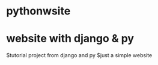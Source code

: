 # pythonwsite

# website with django &amp; py

$tutorial project from django and py
$just a simple website
